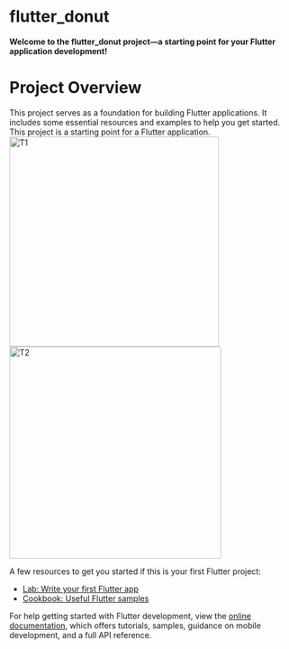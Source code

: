<h1>flutter_donut</h1>
<b>Welcome to the flutter_donut project—a starting point for your Flutter application development!</b>

<h1>Project Overview</h1>
This project serves as a foundation for building Flutter applications. It includes some essential resources and examples to help you get started.
This project is a starting point for a Flutter application.
<br>
<img width="372" alt="T1" src="https://github.com/user-attachments/assets/5f59cba4-2401-473d-86f8-9bb61cc329b0">
<br>
<img width="376" alt="T2" src="https://github.com/user-attachments/assets/34633156-4a61-4c9a-acc4-e31af441dc7a">



A few resources to get you started if this is your first Flutter project:

- [Lab: Write your first Flutter app](https://docs.flutter.dev/get-started/codelab)
- [Cookbook: Useful Flutter samples](https://docs.flutter.dev/cookbook)

For help getting started with Flutter development, view the
[online documentation](https://docs.flutter.dev/), which offers tutorials,
samples, guidance on mobile development, and a full API reference.
